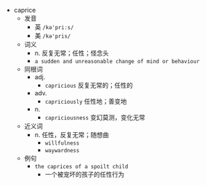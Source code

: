 - caprice
  - 发音
    - 英 `/kə'priːs/`
    - 美 `/kə'pris/`
  - 词义
    - n. 反复无常；任性；怪念头
    - `a sudden and unreasonable change of mind or behaviour`
  - 同根词
    - adj.
      - `capricious` 反复无常的；任性的
    - adv.
      - `capriciously` 任性地；善变地
    - n.
      - `capriciousness` 变幻莫测，变化无常
  - 近义词
    - n. 任性，反复无常；随想曲
      - `willfulness`
      - `waywardness`
  - 例句
    - `the caprices of a spoilt child`
      - 一个被宠坏的孩子的任性行为

